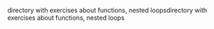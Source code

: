 directory with exercises about functions, nested loopsdirectory with exercises about functions, nested loops
